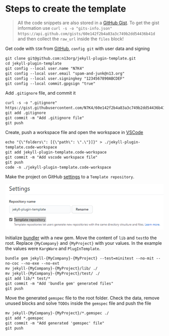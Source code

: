 # Steps to create the template

> All the code snippets are also stored in a [GitHub Gist](https://gist.github.com/N7K4/60e142f2b4a83a3c749b2dd54436b41d). To get the gist information use 
`curl -s -o "gits-info.json" https://api.github.com/gists/60e142f2b4a83a3c749b2dd54436b41d ` and then collect the `raw_url` inside the `files` block!

Get code with `SSH` from [GitHub](https://github.com/n13org/jekyll-plugin-template), `config git` with user data and signing

```shell
git clone git@github.com:n13org/jekyll-plugin-template.git
cd jekyll-plugin-template
git config --local user.name "N7K4"
git config --local user.email "spam-and-junk@n13.org"
git config --local user.signingkey "1234567890ABCDEF"
git config --local commit.gpgsign "true"
```

Add `.gitignore` file, and commit it

```shell
curl -s -o ".gitignore" https://gist.githubusercontent.com/N7K4/60e142f2b4a83a3c749b2dd54436b41d/raw/b7c56985829f2574340b26a8fb46af34588c1e1f/.gitignore
git add .gitignore
git commit -m "Add .gitignore file"
git push
```

Create, push a workspace file and open the workspace in [VSCode](https://code.visualstudio.com/)

```shell
echo "{\"folders\": [{\"path\": \".\"}]}" > ./jekyll-plugin-template.code-workspace
git add jekyll-plugin-template.code-workspace
git commit -m "Add vscode workspace file"
git push
code -n ./jekyll-plugin-template.code-workspace
```

Make the project on GitHub [settings](https://github.com/n13org/jekyll-plugin-template/settings) to a `Template repository`.

![GitHub project settings - template repository](docu-img/TemplateRepository.png)

Initialize [bundler](https://bundler.io/man/bundle-gem.1.html) with a new gem. Move the content of `lib` and `test`to the root. Replace `{MyCompany}` and `{MyProject}` with your values. In the example the values were `KargWare` and `PlugInTemplate`.

```shell
bundle gem jekyll-{MyCompany}-{MyProject} --test=minitest --no-mit --no-coc --no-exe --no-ext
mv jekyll-{MyCompany}-{MyProject}/lib/ ./
mv jekyll-{MyCompany}-{MyProject}/test/ ./
git add lib/* test/*
git commit -m "Add 'bundle gem' generated files"
git push
```

Move the generated `gemspec` file to the root folder. Check the data, remove unused blocks and solve `TODOs` inside the `gemspec` file and push the file

```shell
mv jekyll-{MyCompany}-{MyProject}/*.gemspec ./
git add *.gemspec
git commit -m "Add generated 'gemspec' file"
git push
```